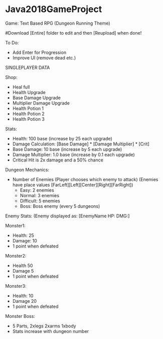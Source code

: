 # Java2018GameProject
Game: Text Based RPG (Dungeon Running Theme)

#Download [Entire] folder to edit and then [Reupload] when done!

To Do:
 - Add Enter for Progression
 - Improve UI (remove dead etc.)

SINGLEPLAYER DATA

Shop:
 - Heal full
 - Health Upgrade
 - Base Damage Upgrade
 - Multiplier Damage Upgrade
 - Health Potion 1
 - Health Potion 2
 - Health Potion 3
 
Stats:
 - Health: 100 base (increase by 25 each upgrade)
 - Damage Calculation: [Base Damage] * [Damage Multiplier] * [Crit]
 - Base Damage: 10 base (increase by 5 each upgrade)
 - Damage Multiplier: 1.0 base (increase by 0.1 each upgrade)
 - Critical Hit is 2x damage and a 50% chance

Dungeon Mechanics:
- Number of Enemies (Player chooses which enemy to attack)
                    (Enemies have place values [FarLeft][Left][Center][Right][FarRight])
  - Easy: 2 enemies
  - Normal: 3 enemies
  - Difficult: 5 enemies
  - Boss: Boss enemy (every 5 dungeons)

Enemy Stats: (Enemy displayed as: [EnemyName HP: DMG:]

Monster1:
- Health: 25
- Damage: 10
- 1 point when defeated

Monster2:
- Health 50
- Damage 5
- 1 point when defeated

Monster3:
- Health: 10
- Damage 20
- 1 point when defeated

Monster Boss:
-  5 Parts, 2xlegs 2xarms 1xbody
- Stats increase with dungeon number


